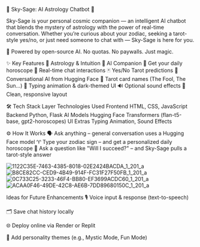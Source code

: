 🌌 Sky-Sage: AI Astrology Chatbot 🔮

Sky-Sage is your personal cosmic companion — an intelligent AI chatbot that blends the mystery of astrology with the power of real-time conversation. Whether you’re curious about your zodiac, seeking a tarot-style yes/no, or just need someone to chat with — Sky-Sage is here for you.

💫 Powered by open-source AI. No quotas. No paywalls. Just magic.

✨ Key Features
🔮 Astrology & Intuition	💬 AI Companion
🌟 Get your daily horoscope	🤖 Real-time chat interactions
🃏 Yes/No Tarot predictions	🧠 Conversational AI from Hugging Face
🎴 Tarot card names (The Fool, The Sun...)	🎨 Typing animation & dark-themed UI
🔊 Optional sound effects	📱 Clean, responsive layout

🛠️ Tech Stack
Layer	Technologies Used
Frontend	HTML, CSS, JavaScript
Backend	Python, Flask
AI Models	Hugging Face Transformers (flan-t5-base, gpt2-horoscopes)
UI Extras	Typing Animation, Sound Effects

⚙️ How It Works
🗣️ Ask anything – general conversation uses a Hugging Face model
♈ Type your zodiac sign – and get a personalized daily horoscope
🔮 Ask a question like "Will I succeed?" – and Sky-Sage pulls a tarot-style answer



![1122C35E-7463-4385-8018-02E2424BACDA_1_201_a](https://github.com/user-attachments/assets/43eb9c82-ff6b-4eb1-aa55-817329b65085)
![B8CE82CC-CED9-4B49-914F-FC31F27F50FB_1_201_a](https://github.com/user-attachments/assets/f6c3e090-bab5-4567-9084-7ca3dbf144c1)
![0C733C25-3233-46F4-BB80-EF3699ACDC60_1_201_a](https://github.com/user-attachments/assets/3a8addbe-73b3-499e-ab42-fac684ab4585)
![ACAA0F46-49DE-42C8-AE6B-7DD89680150C_1_201_a](https://github.com/user-attachments/assets/4804b610-9917-4dbd-aed8-50188fc003ad)

Ideas for Future Enhancements
🎙 Voice input & response (text-to-speech)

🗂 Save chat history locally

🌐 Deploy online via Render or Replit

🌈 Add personality themes (e.g., Mystic Mode, Fun Mode)
